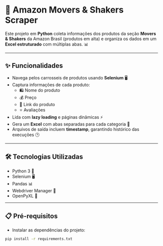 # 🚀 Amazon Movers & Shakers Scraper

Este projeto em **Python** coleta informações dos produtos da seção **Movers & Shakers** da Amazon Brasil (produtos em alta) e organiza os dados em um **Excel estruturado** com múltiplas abas. 📊  

---

## ✨ Funcionalidades

- Navega pelos carrosseis de produtos usando **Selenium** 🖥️  
- Captura informações de cada produto:  
  - 🛍️ Nome do produto  
  - 💰 Preço  
  - 🔗 Link do produto  
  - ⭐ Avaliações  
- Lida com **lazy loading** e páginas dinâmicas ⚡  
- Gera um **Excel** com abas separadas para cada categoria 📑  
- Arquivos de saída incluem **timestamp**, garantindo histórico das execuções 🕒  

---

## 🛠️ Tecnologias Utilizadas

- Python 3 🐍  
- Selenium 🖥️  
- Pandas 📊  
- Webdriver Manager 🔧  
- OpenPyXL 📁  

---

## 📋 Pré-requisitos

- Instalar as dependências do projeto:

```bash
pip install -r requirements.txt
